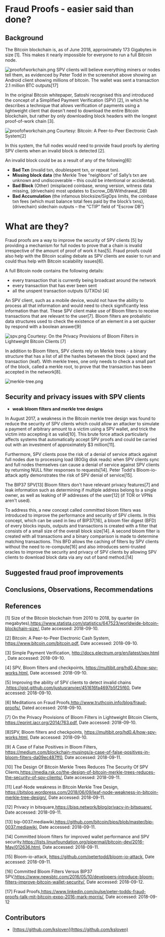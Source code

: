 # Fraud Proofs - easier said than done?

## Background
The Bitcoin blockchain is, as of June 2018, approximately 173 Gigabytes in size [1]. This makes it nearly impossible for everyone to run a full Bitcoin node.

![proofofworkchain.png](sources/proofofworkchain.png)
SPV clients will believe everything miners or nodes tell them, as evidenced by Peter Todd in the screenshot above showing an Android client showing millions of bitcoin. The wallet was sent a transaction 2.1 million BTC outputs[17] 

In the original Bitcoin whitepaper, Satoshi recognised this and introduced the concept of a Simplified Payment Verification (SPV) [2], in which he describes a technique that allows verification of payments using a lightweight client that doesn't need to download the entire Bitcoin blockchain, but rather by only downloading block headers with the longest proof-of-work chain [3]. 

![proofofworkchain.png](sources/proofofworkchain.png)
Courtesy: Bitcoin: A Peer-to-Peer Electronic Cash System[2]


In this system, the full nodes would need to provide fraud proofs by alerting SPV clients when an invalid block is detected [2].

An invalid block could be as a result of any of the following[6]:
* **Bad Txn** (invalid txn, doublespent txn, or repeat txn).
* **Missing block data** (the Merkle Tree “neighbors” of Sally’s txn are unknown and undiscoverable – this could be intentional or accidental).
* **Bad Block** (Other) (misplaced coinbase, wrong version, witness data missing, (drivechain) most updates to Escrow_DB/Withdrawal_DB)
* **Bad Accumulation** (the infamous blocksize/SigOps limits, the coinbase txn fees (which must balance total fees paid by the block’s txns), (drivechain) sidechain outputs – the “CTIP” field of “Escrow DB”)

# What are they?

Fraud proofs are a way to improve the security of SPV clients [5] by providing a mechanism for full nodes to prove that a chain is invalid irrespective of the amount of proof of work it has[5]. Fraud proofs could also help with the Bitcoin scaling debate as SPV clients are easier to run and could thus help with Bitcoin scalability issues[6].

A full Bitcoin node contains the following details:
  * every transaction that is currently being broadcast around the network
  * every transaction that has ever been sent
  * all the unspent transaction outputs (UTXOs) [4]
  
An SPV client, such as a mobile device, would not have the ability to process all that information and would need to check significantly less information than that. These SPV client make use of Bloom
filters to receive transactions that are relevant to the user[7]. Bloom filters are probalistic data structures used to check the existence of an element in a set quicker by respond with a boolean answer[9]

![spv.png](sources/spv.png)
Courtesy: On the Privacy Provisions of Bloom Filters in Lightweight
Bitcoin Clients [7]

In addition to Bloom filters, SPV clients rely on Merkle trees - a binary structure that has a list of all the hashes between the block (apex) and the transaction (leaf). With merkle trees, one only needs to check a small part of the block, called a merkle root, to prove that the transaction has been accepted in the network[8].

![merkle-tree.png](sources/merkle-tree.png)


## Security and privacy issues with SPV clients
* **weak bloom filters and merkle tree designs**

In August 2017, a weakness in the Bitcoin merkle tree design was found to reduce the security of SPV clients which could allow an attacker to simulate a payment of arbitrary amount to a victim using a SPV wallet, and trick the victim into accepting it as valid[10]. This brute force attack particularly affects systems that automatically accept SPV proofs and could be carried out with an investment of approximately $3 million[11].



Furthermore, SPV clients pose the risk of a denial of service attack against full nodes due to processing load (80Gig disk reads) when SPV clients sync and full nodes themselves can cause a denial of service against SPV clients by returning NULL filter responses to requests[14]. Peter Todd's Bloom-io-attack aptly demonstrates the risk of SPV denial of service[15].



The BIP37 SPV[13] Bloom filters don't have relevant privacy features[7] and leak information such as determining if multiple address belong to a single owner, as well as leaking of IP addresses of the user[12] (if TOR or VPNs aren't used).

To address this, a new concept called committed bloom filters was introduced to improve the performance and security of SPV clients. In this concept, which can be used in lieu of BIP37[16], a bloom filer digest (BFD) of every blocks inputs, outputs and transactions is created with a filter that consists of a small size of the overall block size[14]. A second bloom filter is created with all transactions and a binary comparison is made to determine matching transactions. This BFD allows the caching of filters by SPV clients without the need to re-compute[16] and also introduces semi-trusted oracles to improve the security and privacy of SPV clients by allowing SPV clients to download block data via any out of band method.[14]






## Suggested fraud proof improvements



## Conclusions, Observations, Recommendations


## References

[1] Size of the Bitcoin blockchain from 2010 to 2018, by quarter (in megabytes),https://www.statista.com/statistics/647523/worldwide-bitcoin-blockchain-size/, Date accessed: 2018-09-10.

[2] Bitcoin: A Peer-to-Peer Electronic Cash System, https://www.bitcoin.com/bitcoin.pdf, Date accessed: 2018-09-10.

[3] Simple Payment Verification, http://docs.electrum.org/en/latest/spv.html , Date accessed: 2018-09-10.

[4] SPV, Bloom filters and checkpoints, https://multibit.org/hd0.4/how-spv-works.html, Date accessed: 2018-09-10.

[5] Improving the ability of SPV clients to detect invalid chains
,https://gist.github.com/justusranvier/451616fa4697b5f25f60, Date accessed: 2018-09-10.

[6] Meditations on Fraud Proofs,http://www.truthcoin.info/blog/fraud-proofs/, Dated accessed: 2018-09-10.

[7] On the Privacy Provisions of Bloom Filters in Lightweight
Bitcoin Clients, https://eprint.iacr.org/2014/763.pdf, Date accessed: 2018-09-10.

[8]SPV, Bloom filters and checkpoints, https://multibit.org/hd0.4/how-spv-works.html, Date accessed: 2018-09-10.

[9] A Case of False Positives in Bloom Filters, https://medium.com/blockchain-musings/a-case-of-false-positives-in-bloom-filters-da09ec487ff0, Date accessed: 2018-09-11.

[10] The Design Of Bitcoin Merkle Trees Reduces The Security Of SPV Clients,https://media.rsk.co/the-design-of-bitcoin-merkle-trees-reduces-the-security-of-spv-clients/, Date accessed: 2018-09-11.

[11] Leaf-Node weakness in Bitcoin Merkle Tree Design, https://bitslog.wordpress.com/2018/06/09/leaf-node-weakness-in-bitcoin-merkle-tree-design/, Date accessed: 2018-09-11.

[12] Privacy in bitsquare,https://bisq.network/blog/privacy-in-bitsquare/, Date accessed: 2018-09-11.

[13] bip-0037.mediawiki,https://github.com/bitcoin/bips/blob/master/bip-0037.mediawiki, Date accessed: 2018-09-11.

[14] Committed bloom filters for improved wallet performance and SPV security,https://lists.linuxfoundation.org/pipermail/bitcoin-dev/2016-May/012636.html, Date accessed: 2018-09-11.

[15] Bloom-io-attack, https://github.com/petertodd/bloom-io-attack, Date accessed: 2018-09-11.

[16] Committed Bloom Filters Versus BIP37 SPV,https://www.newsbtc.com/2016/05/10/developers-introduce-bloom-filters-improve-bitcoin-wallet-security/, Date accessed: 2018-09-12.

[17] Fraud Proofs,https://www.linkedin.com/pulse/peter-todds-fraud-proofs-talk-mit-bitcoin-expo-2016-mark-morris/, Date accessed: 2018-09-12

## Contributors

- [https://github.com/ksloven](https://github.com/ksloven)

